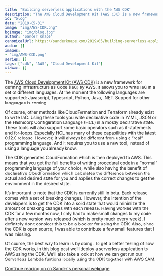 ```yaml
---
title: "Building serverless applications with the AWS CDK"
description: "The AWS Cloud Development Kit (AWS CDK) is a new framework for defining Infrastructure as Code (IaC) by AWS. It allows you to write IaC in a set of different languages. At the moment the following languages are supported: Javascript, Typescript, Python, Java, .NET. Support for other languages is coming."
id: "blog"
date: "2019-05-31"
image: "img/AWS-CDK.png"
bgImage: "img/blog.jpg"
author: "Sander Knape"
canonicalUrl: https://sanderknape.com/2019/05/building-serverless-applications-aws-cdk
audio: []
images:
- "img/AWS-CDK.png"
series: []
tags: ["cdk", "AWS", "Cloud Development Kit"]
videos: []
---
```

The [AWS Cloud Development Kit (AWS CDK)](https://docs.aws.amazon.com/cdk/latest/guide/what-is.html) is a new framework for defining Infrastructure as Code (IaC) by AWS. It allows you to write IaC in a set of different languages. At the moment the following languages are supported: Javascript, Typescript, Python, Java, .NET. Support for other languages is coming.

Of course, other methods like CloudFormation and Terraform already exist to write IaC. Using these tools you write declarative code in YAML, JSON or the Hashicorp Configuration Language (HCL) in a mostly declarative state. These tools will also support some basic operators such as if-statements and for-loops. Especially HCL has many of these capabilities with the latest 0.12.0 release. However, it will always be different from using a “real” programming language. And it requires you to use a new tool, instead of using a language you already know.

The CDK generates CloudFormation which is then deployed to AWS. This means that you get the full benefits of writing procedural code in a “normal” programming language of your choice, while also having the benefit of declarative CloudFormation which calculates the difference between the actual and desired state for you and applies the correct changes to get the environment in the desired state.

It’s important to note that the CDK is currently still in beta. Each release comes with a set of breaking changes. However, the intention of the developers is to get the CDK into a solid state that would minimize the amount of breaking changes with each release. Having worked with the CDK for a few months now, I only had to make small changes to my code after a new version was released (which is pretty much every week). I definitely don’t consider this to be a blocker for using the CDK. Also, since the CDK is open source, I was able to contribute a few small features that I was missing.

Of course, the best way to learn is by doing. To get a better feeling of how the CDK works, in this blog post we’ll deploy a serverless application to AWS using the CDK. We’ll also take a look at how we can get run our Serverless Lambda funtions locally using the CDK together with AWS SAM.

[Continue reading on on Sander's personal webpage](https://sanderknape.com/2019/05/building-serverless-applications-aws-cdk/#getting-started-with-the-aws-cdk)
